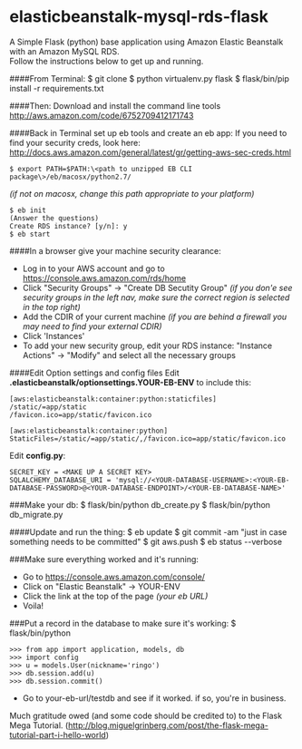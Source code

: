 elasticbeanstalk-mysql-rds-flask
================================

A Simple Flask (python) base application using Amazon Elastic Beanstalk with an Amazon MySQL RDS.  
Follow the instructions below to get up and running.

####From Terminal:
    $ git clone <this repo>
    $ python virtualenv.py flask
    $ flask/bin/pip install -r requirements.txt


####Then:
Download and install the command line tools http://aws.amazon.com/code/6752709412171743


####Back in Terminal set up eb tools and create an eb app:
If you need to find your security creds, look here: http://docs.aws.amazon.com/general/latest/gr/getting-aws-sec-creds.html
    
    $ export PATH=$PATH:\<path to unzipped EB CLI package\>/eb/macosx/python2.7/  
*(if not on macosx, change this path appropriate to your platform)*
    
    $ eb init
    (Answer the questions)
    Create RDS instance? [y/n]: y
    $ eb start


####In a browser give your machine security clearance:
* Log in to your AWS account and go to https://console.aws.amazon.com/rds/home
* Click "Security Groups" -> "Create DB Secutity Group" *(if you don'e see security groups in the left nav, make sure the correct region is selected in the top right)*
* Add the CDIR of your current machine *(if you are behind a firewall you may need to find your external CDIR)*
* Click 'Instances'
* To add your new security group, edit your RDS instance: "Instance Actions" -> "Modify" and select all the necessary groups


####Edit Option settings and config files
Edit __.elasticbeanstalk/optionsettings.YOUR-EB-ENV__ to include this:

    [aws:elasticbeanstalk:container:python:staticfiles]
    /static/=app/static
    /favicon.ico=app/static/favicon.ico

    [aws:elasticbeanstalk:container:python]
    StaticFiles=/static/=app/static/,/favicon.ico=app/static/favicon.ico

Edit __config.py__:

    SECRET_KEY = <MAKE UP A SECRET KEY>  
    SQLALCHEMY_DATABASE_URI = 'mysql://<YOUR-DATABASE-USERNAME>:<YOUR-EB-DATABASE-PASSWORD>@<YOUR-DATABASE-ENDPOINT>/<YOUR-EB-DATABASE-NAME>'


###Make your db:
    $ flask/bin/python db_create.py
    $ flask/bin/python db_migrate.py


####Update and run the thing:
    $ eb update
    $ git commit -am "just in case something needs to be committed"
    $ git aws.push
    $ eb status --verbose


###Make sure everything worked and it's running:
* Go to https://console.aws.amazon.com/console/
* Click on "Elastic Beanstalk" -> YOUR-ENV
* Click the link at the top of the page *(your eb URL)*
* Voila!


###Put a record in the database to make sure it's working:
    $ flask/bin/python

    >>> from app import application, models, db  
    >>> import config  
    >>> u = models.User(nickname='ringo')  
    >>> db.session.add(u)  
    >>> db.session.commit()  

* Go to your-eb-url/testdb and see if it worked. if so, you're in business.



Much gratitude owed (and some code should be credited to) to the Flask Mega Tutorial. (http://blog.miguelgrinberg.com/post/the-flask-mega-tutorial-part-i-hello-world)
